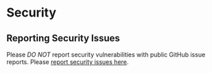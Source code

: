 # Security

## Reporting Security Issues

Please *DO NOT* report security vulnerabilities with public GitHub issue
reports. Please [report security issues here](https://advisory.splunk.com/report).
